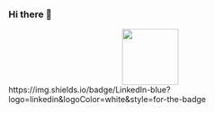 ### Hi there 👋
<div id="header" align="center">
  <img src="https://media.giphy.com/media/M9gbBd9nbDrOTu1Mqx/giphy.gif" width="100"/>
</div>
https://img.shields.io/badge/LinkedIn-blue?logo=linkedin&logoColor=white&style=for-the-badge

<!--
**SampadaHuria/SampadaHuria** is a ✨ _special_ ✨ repository because its `README.md` (this file) appears on your GitHub profile.

Here are some ideas to get you started:
- 🔭 I’m currently working on Web Dev
- 🌱 I’m currently learning DSA
- 🤔 I’m looking for help with Web Dev
- 💬 Ask me about anything under my domain
- 📫 How to reach me: sampadahuria123@gmail.com
- ⚡ Fun fact: Meet me and you will get to know
-->
